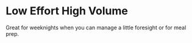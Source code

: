# Low Effort High Volume
Great for weeknights when you can manage a little foresight or for meal prep.
